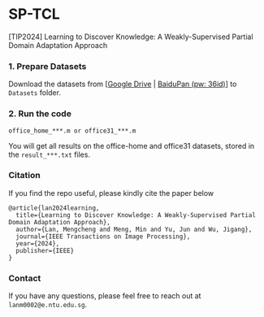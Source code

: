 # SP-TCL
[TIP2024] Learning to Discover Knowledge: A Weakly-Supervised Partial Domain Adaptation Approach


### 1. Prepare Datasets
Download the datasets from [[Google Drive](https://drive.google.com/drive/folders/1g_e6pgfWgVWl1NglgdeTnVkOWvIC4alH?usp=sharing) | [BaiduPan (pw: 36id)](https://pan.baidu.com/s/1EAjlJ23JLORFMZCaqxpovg?pwd=36id )] to `Datasets` folder.

### 2. Run the code
```shell script
office_home_***.m or office31_***.m
```
You will get all results on the office-home and office31 datasets, stored in the `result_***.txt` files.

### Citation
If you find the repo useful, please kindly cite the paper below

    @article{lan2024learning,
      title={Learning to Discover Knowledge: A Weakly-Supervised Partial Domain Adaptation Approach},
      author={Lan, Mengcheng and Meng, Min and Yu, Jun and Wu, Jigang},
      journal={IEEE Transactions on Image Processing},
      year={2024},
      publisher={IEEE}
    }

### Contact
If you have any questions, please feel free to reach out at `lanm0002@e.ntu.edu.sg`.
